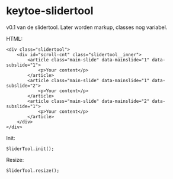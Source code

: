 # keytoe-slidertool
v0.1 van de slidertool. Later worden markup, classes nog variabel.

HTML:
```
<div class="slidertool">
	<div id="scroll-cnt" class="slidertool__inner">
		<article class="main-slide" data-mainslide="1" data-subslide="1">
			<p>Your content</p>
		</article>
		<article class="main-slide" data-mainslide="1" data-subslide="2">
			<p>Your content</p>
		</article>
		<article class="main-slide" data-mainslide="2" data-subslide="1">
			<p>Your content</p>
		</article>
	</div>
</div>
```

Init:
```
SliderTool.init();
```

Resize:
```
SliderTool.resize();
```
